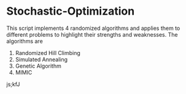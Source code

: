 # Stochastic-Optimization

This script implements 4 randomized algorithms and applies them to different problems to highlight their strengths and weaknesses. The algorithms are
1. Randomized Hill Climbing
2. Simulated Annealing
3. Genetic Algorithm
4. MIMIC

js;kfJ
